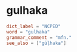 # gulhaka

``` toml
dict_label = "NCPED"
word = "gulhaka"
grammar_comment = "mfn."
see_also = ["gūḷhaka"]
```

